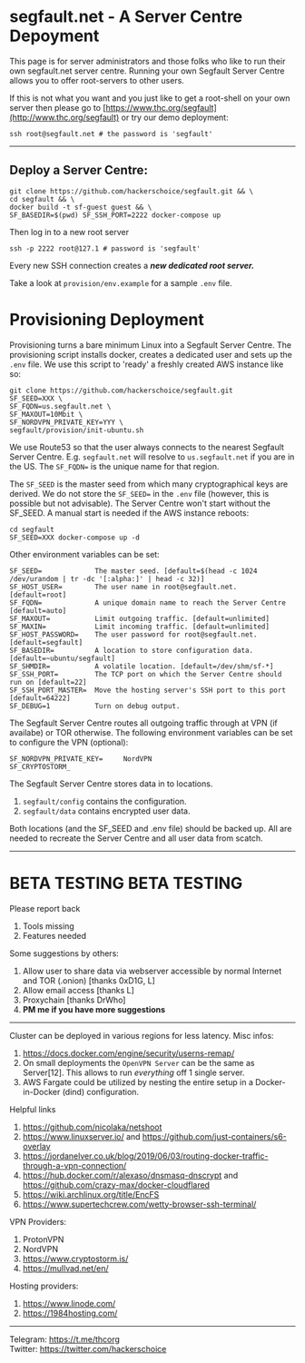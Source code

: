 # segfault.net - A Server Centre Depoyment 

This page is for server administrators and those folks who like to run their own segfault.net server centre. Running your own Segfault Server Centre allows you to offer root-servers to other users.

If this is not what you want and you just like to get a root-shell on your own server then please go to [https://www.thc.org/segfault](http://www.thc.org/segfault) or try our demo deployment:
```shell
ssh root@segfault.net # the password is 'segfault'
```

---

## Deploy a Server Centre:
```shell
git clone https://github.com/hackerschoice/segfault.git && \
cd segfault && \
docker build -t sf-guest guest && \
SF_BASEDIR=$(pwd) SF_SSH_PORT=2222 docker-compose up
```

Then log in to a new root server
```shell
ssh -p 2222 root@127.1 # password is 'segfault'
```
Every new SSH connection creates a ***new dedicated root server.***

Take a look at ```provision/env.example``` for a sample ```.env``` file.

# Provisioning Deployment

Provisioning turns a bare minimum Linux into a Segfault Server Centre. The provisioning script installs docker, creates a dedicated user and sets up the  ```.env``` file. We use this script to 'ready' a freshly created AWS instance like so:

```shell
git clone https://github.com/hackerschoice/segfault.git
SF_SEED=XXX \
SF_FQDN=us.segfault.net \
SF_MAXOUT=10Mbit \
SF_NORDVPN_PRIVATE_KEY=YYY \
segfault/provision/init-ubuntu.sh
```

We use Route53 so that the user always connects to the nearest Segfault Server Centre. E.g. ```segfault.net``` will resolve to ```us.segfault.net``` if you are in the US. The ```SF_FQDN=``` is the unique name for that region.

The ```SF_SEED``` is the master seed from which many cryptographical keys are derived. We do not store the ```SF_SEED=``` in the ```.env``` file (however, this is possible but not advisable). The Server Centre won't start without the SF_SEED. A manual start is needed if the AWS instance reboots:

```
cd segfault
SF_SEED=XXX docker-compose up -d
```

Other environment variables can be set:
```
SF_SEED=             The master seed. [default=$(head -c 1024 /dev/urandom | tr -dc '[:alpha:]' | head -c 32)]
SF_HOST_USER=        The user name in root@segfault.net. [default=root]
SF_FQDN=             A unique domain name to reach the Server Centre [default=auto]
SF_MAXOUT=           Limit outgoing traffic. [default=unlimited]
SF_MAXIN=            Limit incoming traffic. [default=unlimited]
SF_HOST_PASSWORD=    The user password for root@segfault.net. [default=segfault]
SF_BASEDIR=          A location to store configuration data. [default=~ubuntu/segfault]
SF_SHMDIR=           A volatile location. [default=/dev/shm/sf-*]
SF_SSH_PORT=         The TCP port on which the Server Centre should run on [default=22]
SF_SSH_PORT_MASTER=  Move the hosting server's SSH port to this port [default=64222]
SF_DEBUG=1           Turn on debug output.
```

The Segfault Server Centre routes all outgoing traffic through at VPN (if availabe) or TOR otherwise. The following environment variables can be set to configure the VPN (optional):
```
SF_NORDVPN_PRIVATE_KEY=     NordVPN
SF_CRYPTOSTORM_             
```

The Segfault Server Centre stores data in to locations.
 1. ```segfault/config``` contains the configuration.
 1. ```segfault/data``` contains encrypted user data.

Both locations (and the SF_SEED and .env file) should be backed up. All are needed to recreate the Server Centre and all user data from scatch.


---
# BETA TESTING BETA TESTING

Please report back
1. Tools missing
1. Features needed

Some suggestions by others:
1. Allow user to share data via webserver accessible by normal Internet and TOR (.onion) [thanks 0xD1G, L]
1. Allow email access [thanks L]
1. Proxychain [thanks DrWho]
1. **PM me if you have more suggestions** 
---

Cluster can be deployed in various regions for less latency.
Misc infos:
1. https://docs.docker.com/engine/security/userns-remap/
1. On small deployments the ```OpenVPN Server``` can be the same as Server[12]. This allows to run *everything* off 1 single server.
1. AWS Fargate could be utilized by nesting the entire setup in a Docker-in-Docker (dind) configuration.

Helpful links
1. https://github.com/nicolaka/netshoot
1. https://www.linuxserver.io/ and https://github.com/just-containers/s6-overlay
1. https://jordanelver.co.uk/blog/2019/06/03/routing-docker-traffic-through-a-vpn-connection/ 
1. https://hub.docker.com/r/alexaso/dnsmasq-dnscrypt and https://github.com/crazy-max/docker-cloudflared
2. https://wiki.archlinux.org/title/EncFS
3. https://www.supertechcrew.com/wetty-browser-ssh-terminal/

VPN Providers:
1. ProtonVPN
1. NordVPN
1. https://www.cryptostorm.is/
1. https://mullvad.net/en/

Hosting providers:
1. https://www.linode.com/
1. https://1984hosting.com/

---
Telegram: https://t.me/thcorg  
Twitter: https://twitter.com/hackerschoice

